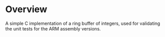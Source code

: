 # Overview

A simple C implementation of a ring buffer of integers, used for validating the unit tests for the ARM assembly versions.

